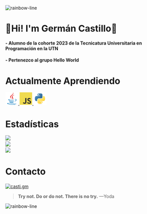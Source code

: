 ![rainbow-line](https://github.com/MMaNaMM/MMaNaMM/assets/117526041/5328059d-0c3a-4cb8-b5c2-fd73fbc8c16e)
# 🌠Hi! I'm Germán Castillo🌠


#### - Alumno de la cohorte 2023 de la Tecnicatura Universitaria en Programación en la UTN
#### - Pertenezco al grupo Hello World

# Actualmente Aprendiendo
<p align="left"> <a href="https://www.java.com" target="_blank" rel="noreferrer"> <img src="https://raw.githubusercontent.com/devicons/devicon/master/icons/java/java-original.svg" alt="java" width="40" height="40"/> </a> <a href="https://developer.mozilla.org/en-US/docs/Web/JavaScript" target="_blank" rel="noreferrer"> <img src="https://raw.githubusercontent.com/devicons/devicon/master/icons/javascript/javascript-original.svg" alt="javascript" width="40" height="40"/> </a> <a href="https://www.python.org" target="_blank" rel="noreferrer"> <img src="https://raw.githubusercontent.com/devicons/devicon/master/icons/python/python-original.svg" alt="python" width="40" height="40"/> </a> </p>

# Estadísticas
![](https://github-readme-stats.vercel.app/api?username=Germi29&theme=tokyonight&hide_border=false&include_all_commits=true&count_private=true)<br/>
![](https://github-readme-streak-stats.herokuapp.com/?user=Germi29&theme=tokyonight&hide_border=false)<br/>
![](https://github-readme-stats.vercel.app/api/top-langs/?username=Germi29&theme=tokyonight&hide_border=false&include_all_commits=true&count_private=true&layout=compact)


# Contacto
<p align="left">
<a href="https://instagram.com/casti.gm" target="blank"><img align="center" src="https://raw.githubusercontent.com/rahuldkjain/github-profile-readme-generator/master/src/images/icons/Social/instagram.svg" alt="casti.gm" height="30" width="40" /></a>
</p>

> **Try not. Do or do not. There is no try.** —Yoda

![rainbow-line](https://github.com/MMaNaMM/MMaNaMM/assets/117526041/5328059d-0c3a-4cb8-b5c2-fd73fbc8c16e)
